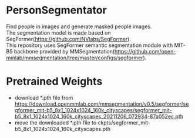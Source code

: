 # PersonSegmentator
Find people in images and generate masked people images.  
The segmentation model is made based on SegFormer(https://github.com/NVlabs/SegFormer).  
This repository uses SegFormer semantic segmentation module with MIT-B5 backbone provided by MMSegmentation(https://github.com/open-mmlab/mmsegmentation/tree/master/configs/segformer).
# Pretrained Weights
- download *.pth file from https://download.openmmlab.com/mmsegmentation/v0.5/segformer/segformer_mit-b5_8x1_1024x1024_160k_cityscapes/segformer_mit-b5_8x1_1024x1024_160k_cityscapes_20211206_072934-87a052ec.pth
- move the downloaded *.pth file to ckpts/segformer_mit-b5_8x1_1024x1024_160k_cityscapes.pth